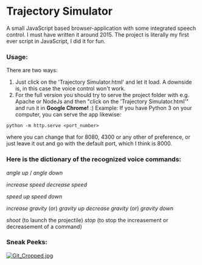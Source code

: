 # Trajectory Simulator
A small JavaScript based browser-application with some integrated speech control. I must have written it around 2015.
The project is literally my first ever script in JavaScript, I did it for fun.
### Usage:
There are two ways:
1. Just click on the 'Trajectory Simulator.html' and let it load. A downside is, in this case the voice control won't work.
2. For the full version you should try to serve the project folder with e.g. Apache or NodeJs and then "click on the 'Trajectory Simulator.html'" and run it in **Google Chrome!** :)
Example:
If you have Python 3 on your computer, you can serve the app likewise:
```
python -m http.serve <port_number> 
```
 
where you can change that for 8080, 4300 or any other of preference, or just leave it out and go with the default port, which I think is 8000.

### Here is the dictionary of the recognized voice commands:
*angle up* /
*angle down*

*increase speed*
*decrease speed*

*speed up*
*speed down*

*increase gravity* (or) *gravity up*
*decrease gravity* (or) *gravity down*

*shoot* (to launch the projectile)
*stop* (to stop the increasement or decreasement of a command)

### Sneak Peeks:
[![Git_Cropped.jpg](https://i.postimg.cc/dV8gbCkZ/Git_Cropped.jpg)](https://postimg.cc/NKjNT5xQ)
